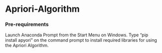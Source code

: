 # Apriori-Algorithm

<h3>Pre-requirements</h3>
Launch Anaconda Prompt from the Start Menu on Windows. Type “pip install apyori” on the
command prompt to install required libraries for using the Apriori Algorithm.
